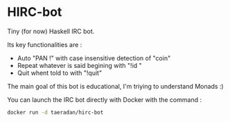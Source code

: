 # HIRC-bot

Tiny (for now) Haskell IRC bot.

Its key functionalities are :

* Auto "PAN !" with case insensitive detection of "coin"
* Repeat whatever is said begining with "!id "
* Quit whent told to with "!quit"

The main goal of this bot is educational, I'm triying to understand Monads :)

You can launch the IRC bot directly with Docker with the command :

~~~bash
docker run -d taeradan/hirc-bot
~~~
